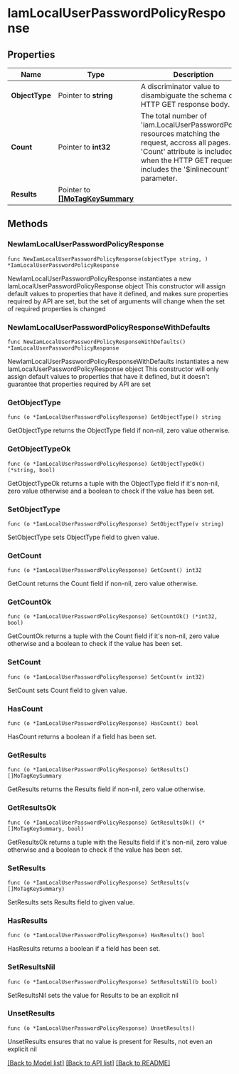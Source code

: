 # IamLocalUserPasswordPolicyResponse

## Properties

Name | Type | Description | Notes
------------ | ------------- | ------------- | -------------
**ObjectType** | Pointer to **string** | A discriminator value to disambiguate the schema of a HTTP GET response body. | 
**Count** | Pointer to **int32** | The total number of &#39;iam.LocalUserPasswordPolicy&#39; resources matching the request, accross all pages. The &#39;Count&#39; attribute is included when the HTTP GET request includes the &#39;$inlinecount&#39; parameter. | [optional] 
**Results** | Pointer to [**[]MoTagKeySummary**](MoTagKeySummary.md) |  | [optional] 

## Methods

### NewIamLocalUserPasswordPolicyResponse

`func NewIamLocalUserPasswordPolicyResponse(objectType string, ) *IamLocalUserPasswordPolicyResponse`

NewIamLocalUserPasswordPolicyResponse instantiates a new IamLocalUserPasswordPolicyResponse object
This constructor will assign default values to properties that have it defined,
and makes sure properties required by API are set, but the set of arguments
will change when the set of required properties is changed

### NewIamLocalUserPasswordPolicyResponseWithDefaults

`func NewIamLocalUserPasswordPolicyResponseWithDefaults() *IamLocalUserPasswordPolicyResponse`

NewIamLocalUserPasswordPolicyResponseWithDefaults instantiates a new IamLocalUserPasswordPolicyResponse object
This constructor will only assign default values to properties that have it defined,
but it doesn't guarantee that properties required by API are set

### GetObjectType

`func (o *IamLocalUserPasswordPolicyResponse) GetObjectType() string`

GetObjectType returns the ObjectType field if non-nil, zero value otherwise.

### GetObjectTypeOk

`func (o *IamLocalUserPasswordPolicyResponse) GetObjectTypeOk() (*string, bool)`

GetObjectTypeOk returns a tuple with the ObjectType field if it's non-nil, zero value otherwise
and a boolean to check if the value has been set.

### SetObjectType

`func (o *IamLocalUserPasswordPolicyResponse) SetObjectType(v string)`

SetObjectType sets ObjectType field to given value.


### GetCount

`func (o *IamLocalUserPasswordPolicyResponse) GetCount() int32`

GetCount returns the Count field if non-nil, zero value otherwise.

### GetCountOk

`func (o *IamLocalUserPasswordPolicyResponse) GetCountOk() (*int32, bool)`

GetCountOk returns a tuple with the Count field if it's non-nil, zero value otherwise
and a boolean to check if the value has been set.

### SetCount

`func (o *IamLocalUserPasswordPolicyResponse) SetCount(v int32)`

SetCount sets Count field to given value.

### HasCount

`func (o *IamLocalUserPasswordPolicyResponse) HasCount() bool`

HasCount returns a boolean if a field has been set.

### GetResults

`func (o *IamLocalUserPasswordPolicyResponse) GetResults() []MoTagKeySummary`

GetResults returns the Results field if non-nil, zero value otherwise.

### GetResultsOk

`func (o *IamLocalUserPasswordPolicyResponse) GetResultsOk() (*[]MoTagKeySummary, bool)`

GetResultsOk returns a tuple with the Results field if it's non-nil, zero value otherwise
and a boolean to check if the value has been set.

### SetResults

`func (o *IamLocalUserPasswordPolicyResponse) SetResults(v []MoTagKeySummary)`

SetResults sets Results field to given value.

### HasResults

`func (o *IamLocalUserPasswordPolicyResponse) HasResults() bool`

HasResults returns a boolean if a field has been set.

### SetResultsNil

`func (o *IamLocalUserPasswordPolicyResponse) SetResultsNil(b bool)`

 SetResultsNil sets the value for Results to be an explicit nil

### UnsetResults
`func (o *IamLocalUserPasswordPolicyResponse) UnsetResults()`

UnsetResults ensures that no value is present for Results, not even an explicit nil

[[Back to Model list]](../README.md#documentation-for-models) [[Back to API list]](../README.md#documentation-for-api-endpoints) [[Back to README]](../README.md)


